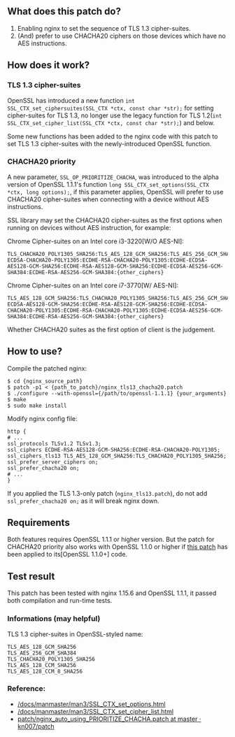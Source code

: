 ## What does this patch do?

1. Enabling nginx to set the sequence of TLS 1.3 cipher-suites.
2. (And) prefer to use CHACHA20 ciphers on those devices which have no AES instructions.

## How does it work?

### TLS 1.3 cipher-suites

OpenSSL has introduced a new function `int SSL_CTX_set_ciphersuites(SSL_CTX *ctx, const char *str);` for setting cipher-suites for TLS 1.3, no longer use the legacy function for TLS 1.2(`int SSL_CTX_set_cipher_list(SSL_CTX *ctx, const char *str);`) and below.

Some new functions has been added to the nginx code with this patch to set TLS 1.3 cipher-suites with the newly-introduced OpenSSL function.

### CHACHA20 priority

A new parameter, `SSL_OP_PRIORITIZE_CHACHA`, was introduced to the alpha version of OpenSSL 1.1.1's function `long SSL_CTX_set_options(SSL_CTX *ctx, long options);`, if this parameter applies, OpenSSL will prefer to use CHACHA20 cipher-suites when connecting with a device without AES instructions.

SSL library may set the CHACHA20 cipher-suites as the first options when running on devices without AES instruction, for example:

Chrome Cipher-suites on an Intel core i3-3220[W/O AES-NI]:

```
TLS_CHACHA20_POLY1305_SHA256:TLS_AES_128_GCM_SHA256:TLS_AES_256_GCM_SHA384:ECDHE-ECDSA-CHACHA20-POLY1305:ECDHE-RSA-CHACHA20-POLY1305:ECDHE-ECDSA-AES128-GCM-SHA256:ECDHE-RSA-AES128-GCM-SHA256:ECDHE-ECDSA-AES256-GCM-SHA384:ECDHE-RSA-AES256-GCM-SHA384:{other_ciphers}
```

Chrome Cipher-suites on an Intel core i7-3770[W/ AES-NI]:

```
TLS_AES_128_GCM_SHA256:TLS_CHACHA20_POLY1305_SHA256:TLS_AES_256_GCM_SHA384:ECDHE-ECDSA-AES128-GCM-SHA256:ECDHE-RSA-AES128-GCM-SHA256:ECDHE-ECDSA-CHACHA20-POLY1305:ECDHE-RSA-CHACHA20-POLY1305:ECDHE-ECDSA-AES256-GCM-SHA384:ECDHE-RSA-AES256-GCM-SHA384:{other_ciphers}
```
Whether CHACHA20 suites as the first option of client is the judgement.

## How to use?

Compile the patched nginx:

```
$ cd {nginx_source_path}
$ patch -p1 < {path_to_patch}/nginx_tls13_chacha20.patch
$ ./configure --with-openssl={/path/to/openssl-1.1.1} {your_arguments}
$ make
$ sudo make install
```
Modify nginx config file:

```
http {
# ...
ssl_protocols TLSv1.2 TLSv1.3;
ssl_ciphers ECDHE-RSA-AES128-GCM-SHA256:ECDHE-RSA-CHACHA20-POLY1305;
ssl_ciphers_tls13 TLS_AES_128_GCM_SHA256:TLS_CHACHA20_POLY1305_SHA256;
ssl_prefer_server_ciphers on;
ssl_prefer_chacha20 on;
# ...
}
```

If you applied the TLS 1.3-only patch (`nginx_tls13.patch`), do not add `ssl_prefer_chacha20 on;` as it will break nginx down.

## Requirements

Both features requires OpenSSL 1.1.1 or higher version. But the patch for CHACHA20 priority also works with OpenSSL 1.1.0 or higher if [this patch](https://github.com/Hardrain980/openssl-1.1.0-patch) has been applied to its[OpenSSL 1.1.0+] code.

## Test result

This patch has been tested with nginx 1.15.6 and OpenSSL 1.1.1, it passed both compilation and run-time tests.

### Informations (may helpful)

TLS 1.3 cipher-suites in OpenSSL-styled name:

```
TLS_AES_128_GCM_SHA256
TLS_AES_256_GCM_SHA384
TLS_CHACHA20_POLY1305_SHA256
TLS_AES_128_CCM_SHA256
TLS_AES_128_CCM_8_SHA256
```

### Reference:

- [/docs/manmaster/man3/SSL_CTX_set_options.html](https://www.openssl.org/docs/manmaster/man3/SSL_CTX_set_options.html)
- [/docs/manmaster/man3/SSL_CTX_set_cipher_list.html](https://www.openssl.org/docs/manmaster/man3/SSL_CTX_set_cipher_list.html)
- [patch/nginx_auto_using_PRIORITIZE_CHACHA.patch at master · kn007/patch](https://github.com/kn007/patch/blob/master/nginx_auto_using_PRIORITIZE_CHACHA.patch)
